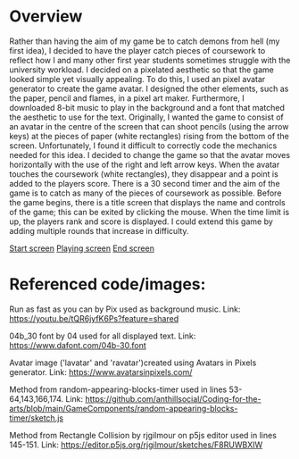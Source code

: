 # Overview
Rather than having the aim of my game be to catch demons from hell (my first idea), I decided to have the player catch pieces of coursework to reflect how I and many other first year students sometimes struggle with the university workload. I decided on a pixelated aesthetic so that the game looked simple yet visually appealing. To do this, I used an pixel avatar generator to create the game avatar. I designed the other elements, such as the paper, pencil and flames, in a pixel art maker. Furthermore, I downloaded 8-bit music to play in the background and a font that matched the aesthetic to use for the text. 
Originally, I wanted the game to consist of an avatar in the centre of the screen that can shoot pencils (using the arrow keys) at the pieces of paper (white rectangles) rising from the bottom of the screen. Unfortunately, I found it difficult to correctly code the mechanics needed for this idea. I decided to change the game so that the avatar moves horizontally with the use of the right and left arrow keys. When the avatar touches the coursework (white rectangles), they disappear and a point is added to the players score. 
There is a 30 second timer and the aim of the game is to catch as many of the pieces of coursework as possible. Before the game begins, there is a title screen that displays the name and controls of the game; this can be exited by clicking the mouse. When the time limit is up, the players rank and score is displayed. 
I could extend this game by adding multiple rounds that increase in difficulty.

[Start screen](startscreen.png)
[Playing screen](playingscreen.png)
[End screen](endscreen.png)
# Referenced code/images:
Run as fast as you can by Pix used as background music.
Link: https://youtu.be/tQR6jyfK6Ps?feature=shared

04b_30 font by 04  used for all displayed text.
Link: https://www.dafont.com/04b-30.font

Avatar image ('lavatar' and 'ravatar')created using Avatars in Pixels generator.
Link: https://www.avatarsinpixels.com/

Method from random-appearing-blocks-timer used in lines 53-64,143,166,174.
Link: https://github.com/anthillsocial/Coding-for-the-arts/blob/main/GameComponents/random-appearing-blocks-timer/sketch.js

Method from Rectangle Collision by rjgilmour on p5js editor used in lines 145-151.
Link: https://editor.p5js.org/rjgilmour/sketches/F8RUWBXIW
